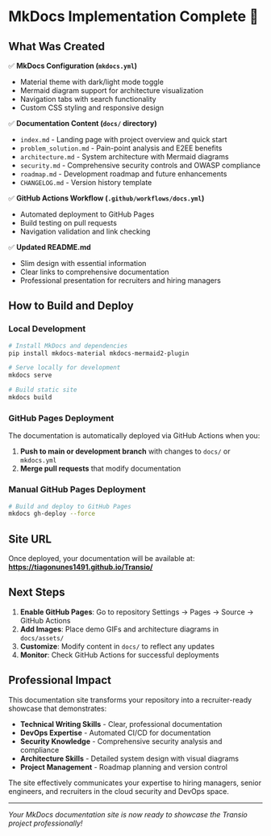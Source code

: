 # MkDocs Implementation Complete 🎉

## What Was Created

✅ **MkDocs Configuration (`mkdocs.yml`)**
- Material theme with dark/light mode toggle
- Mermaid diagram support for architecture visualization
- Navigation tabs with search functionality
- Custom CSS styling and responsive design

✅ **Documentation Content (`docs/` directory)**
- `index.md` - Landing page with project overview and quick start
- `problem_solution.md` - Pain-point analysis and E2EE benefits
- `architecture.md` - System architecture with Mermaid diagrams
- `security.md` - Comprehensive security controls and OWASP compliance
- `roadmap.md` - Development roadmap and future enhancements
- `CHANGELOG.md` - Version history template

✅ **GitHub Actions Workflow (`.github/workflows/docs.yml`)**
- Automated deployment to GitHub Pages
- Build testing on pull requests
- Navigation validation and link checking

✅ **Updated README.md**
- Slim design with essential information
- Clear links to comprehensive documentation
- Professional presentation for recruiters and hiring managers

## How to Build and Deploy

### Local Development
```bash
# Install MkDocs and dependencies
pip install mkdocs-material mkdocs-mermaid2-plugin

# Serve locally for development
mkdocs serve

# Build static site
mkdocs build
```

### GitHub Pages Deployment
The documentation is automatically deployed via GitHub Actions when you:

1. **Push to main or development branch** with changes to `docs/` or `mkdocs.yml`
2. **Merge pull requests** that modify documentation

### Manual GitHub Pages Deployment
```bash
# Build and deploy to GitHub Pages
mkdocs gh-deploy --force
```

## Site URL
Once deployed, your documentation will be available at:
**https://tiagonunes1491.github.io/Transio/**

## Next Steps

1. **Enable GitHub Pages**: Go to repository Settings → Pages → Source → GitHub Actions
2. **Add Images**: Place demo GIFs and architecture diagrams in `docs/assets/`
3. **Customize**: Modify content in `docs/` to reflect any updates
4. **Monitor**: Check GitHub Actions for successful deployments

## Professional Impact

This documentation site transforms your repository into a recruiter-ready showcase that demonstrates:

- **Technical Writing Skills** - Clear, professional documentation
- **DevOps Expertise** - Automated CI/CD for documentation
- **Security Knowledge** - Comprehensive security analysis and compliance
- **Architecture Skills** - Detailed system design with visual diagrams
- **Project Management** - Roadmap planning and version control

The site effectively communicates your expertise to hiring managers, senior engineers, and recruiters in the cloud security and DevOps space.

---

*Your MkDocs documentation site is now ready to showcase the Transio project professionally!*